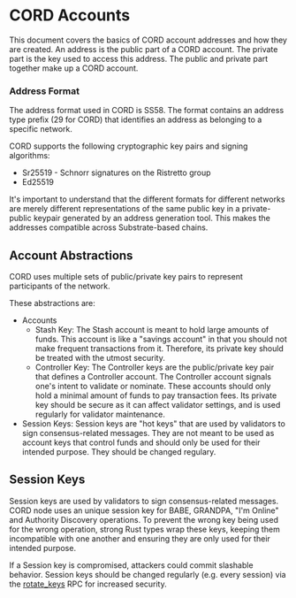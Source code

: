 # CORD Accounts

This document covers the basics of CORD account addresses and how they are created. An address is the public part of a CORD account. The private part is the key used to access this address. The public and private part together make up a CORD account.

### Address Format

The address format used in CORD is SS58. The format contains an address type prefix (29 for CORD) that identifies an address as belonging to a specific network.

CORD supports the following cryptographic key pairs and signing algorithms:

- Sr25519 - Schnorr signatures on the Ristretto group
- Ed25519

It's important to understand that the different formats for different networks are merely different representations of the same public key in a private-public keypair generated by an address generation tool. This makes the addresses compatible across Substrate-based chains.

## Account Abstractions

CORD uses multiple sets of public/private key pairs to represent participants of the network.

These abstractions are:

- Accounts
  - Stash Key: The Stash account is meant to hold large amounts of funds. This account is like a "savings account" in that you should not make frequent transactions from it. Therefore, its private key should be treated with the utmost security.
  - Controller Key: The Controller keys are the public/private key pair that defines a Controller account. The Controller account signals one's intent to validate or nominate. These accounts should only hold a minimal amount of funds to pay transaction fees. Its private key should be secure as it can affect validator settings, and is used regularly for validator maintenance.
- Session Keys: Session keys are "hot keys" that are used by validators to sign consensus-related messages. They are not meant to be used as account keys that control funds and should only be used for their intended purpose. They should be changed regulary.

## Session Keys

Session keys are used by validators to sign consensus-related messages. CORD node uses an unique session key for BABE, GRANDPA, "I'm Online" and Authority Discovery operations. To prevent the wrong key being used for the wrong operation, strong Rust types wrap these keys, keeping them incompatible with one another and ensuring they are only used for their intended purpose.

If a Session key is compromised, attackers could commit slashable behavior. Session keys should be changed regularly (e.g. every session) via the [rotate_keys](https://paritytech.github.io/substrate/master/sc_rpc/author/trait.AuthorApiClient.html#method.rotate_keys) RPC for increased security.
